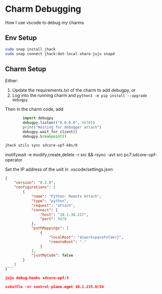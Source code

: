 # Charm Debugging

How I use vscode to debug my charms

## Env Setup

```bash
sudo snap install jhack
sudo snap connect jhack:dot-local-share-juju snapd
```

## Charm Setup

Either:

1. Update the requirements.txt of the charm to add debugpy, or
1. Log into the running charm and `python3 -m pip install --upgrade debugpy`

Then in the charm code, add
```python
        import debugpy
        debugpy.listen(("0.0.0.0", 5678))
        print("Waiting for debugger attach")
        debugpy.wait_for_client()
        debugpy.breakpoint()
```

```bash
jhack utils sync sdcore-upf-k8s/0
```

inotifywait -e modify,create,delete -r src && rsync -avt src pc7:sdcore-upf-operator

Set the IP address of the unit in .vscode/settings.json
```json
{
    "version": "0.2.0",
    "configurations": [
        {
            "name": "Python: Remote Attach",
            "type": "python",
            "request": "attach",
            "connect": {
                "host": "10.1.36.217",
                "port": 5678
            },
            "pathMappings": [
                {
                    "localRoot": "${workspaceFolder}",
                    "remoteRoot": "."
                }
            ],
            "justMyCode": false
        }
    ]
}```

juju debug-hooks sdcore-upf/3

sshuttle -vr control-plane.mgmt 10.1.235.0/24
